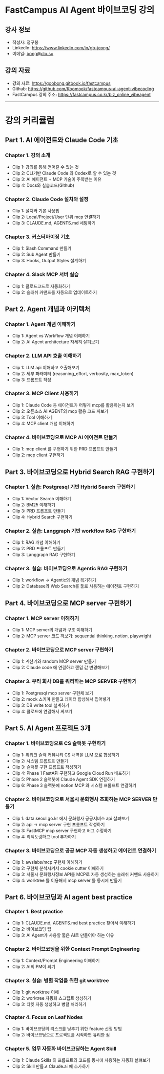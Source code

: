 # FastCampus AI Agent 바이브코딩 강의

## 강사 정보
- 작성자: 정구봉
- LinkedIn: https://www.linkedin.com/in/gb-jeong/
- 이메일: bong@dio.so

## 강의 자료
- 강의 자료: https://goobong.gitbook.io/fastcampus
- Github: https://github.com/Koomook/fastcampus-ai-agent-vibecoding
- FastCampus 강의 주소: https://fastcampus.co.kr/biz_online_vibeagent

---

# 강의 커리큘럼

## Part 1. AI 에이전트와 Claude Code 기초

### Chapter 1. 강의 소개
- Clip 1: 강의를 통해 얻어갈 수 있는 것
- Clip 2: CLI기반 Claude Code 와 Codex로 할 수 있는 것
- Clip 3: AI 에이전트 + MCP 기술이 주목받는 이유
- Clip 4: Docs와 실습코드(Github)

### Chapter 2. Claude Code 설치와 설정
- Clip 1: 설치와 기본 사용법
- Clip 2: Local/Project/User 단위 mcp 연결하기
- Clip 3: CLAUDE.md, AGENTS.md 세팅하기

### Chapter 3. 커스터마이징 기초
- Clip 1: Slash Command 만들기
- Clip 2: Sub Agent 만들기
- Clip 3: Hooks, Output Styles 설계하기

### Chapter 4. Slack MCP 서버 실습
- Clip 1: 클로드코드로 자동화하기
- Clip 2: 슬래쉬 커맨드를 자동으로 업데이트하기


## Part 2. Agent 개념과 아키텍처

### Chapter 1. Agent 개념 이해하기
- Clip 1: Agent vs Workflow 개념 이해하기
- Clip 2: AI Agent architecture 자세히 살펴보기

### Chapter 2. LLM API 호출 이해하기
- Clip 1: LLM api 이해하고 호출해보기
- Clip 2: 세부 파라미터 (reasoning_effort, verbosity, max_token)
- Clip 3: 프롬프트 작성

### Chapter 3. MCP Client 사용하기
- Clip 1: Claude Code 등 에이전트가 어떻게 mcp를 활용하는지 보기
- Clip 2: 오픈소스 AI AGENT의 mcp 활용 코드 까보기
- Clip 3: Tool 이해하기
- Clip 4: MCP client 개념 이해하기

### Chapter 4. 바이브코딩으로 MCP AI 에이전트 만들기
- Clip 1: mcp client 를 구현하기 위한 PRD 프롬프트 만들기
- Clip 2: mcp client 구현하기


## Part 3. 바이브코딩으로 Hybrid Search RAG 구현하기

### Chapter 1. 실습: Postgresql 기반 Hybrid Search 구현하기
- Clip 1: Vector Search 이해하기
- Clip 2: BM25 이해하기
- Clip 3: PRD 프롬프트 만들기
- Clip 4: Hybrid Search 구현하기

### Chapter 2. 실습: Langgraph 기반 workflow RAG 구현하기
- Clip 1: RAG 개념 이해하기
- Clip 2: PRD 프롬프트 만들기
- Clip 3: Langgraph RAG 구현하기

### Chapter 3. 실습: 바이브코딩으로 Agentic RAG 구현하기
- Clip 1: workflow -> Agentic의 개념 복기하기
- Clip 2: Database와 Web Search를 툴로 사용하는 에이전트 구현하기


## Part 4. 바이브코딩으로 MCP server 구현하기

### Chapter 1. MCP server 이해하기
- Clip 1: MCP server의 개념과 구조 이해하기
- Clip 2: MCP server 코드 까보기: sequential thinking, notion, playwright

### Chapter 2. 바이브코딩으로 MCP server 구현하기
- Clip 1: 계산기와 random MCP server 만들기
- Clip 2: Claude code 에 연결하고 랜덤 값 변경해보기

### Chapter 3. 우리 회사 DB를 쿼리하는 MCP SERVER 구현하기
- Clip 1: Postgresql mcp server 구현체 보기
- Clip 2: mock 스키마 만들고 데이터 합성해서 집어넣기
- Clip 3: DB write tool 설계하기
- Clip 4: 클로드에 연결해서 써보기


## Part 5. AI Agent 프로젝트 3개

### Chapter 1. 바이브코딩으로 CS 슬랙봇 구현하기
- Clip 1: 위워크 슬랙 커뮤니티 CS 내역을 LLM 으로 합성하기
- Clip 2: 시스템 프롬프트 만들기
- Clip 3: 슬랙봇 구현 프롬프트 작성하기
- Clip 4: Phase 1 FastAPI 구현하고 Google Cloud Run 배포하기
- Clip 5: Phase 2 슬랙봇에 Claude Agent SDK 연결하기
- Clip 6: Phase 3 슬랙봇에 notion MCP 와 시스템 프롬프트 연결하기

### Chapter 2. 바이브코딩으로 서울시 문화행사 조회하는 MCP SERVER 만들기
- Clip 1: data.seoul.go.kr 에서 문화행사 공공서비스 api 살펴보기
- Clip 2: api -> mcp server 구현 프롬프트 작성하기
- Clip 3: FastMCP mcp server 구현하고 버그 수정하기
- Clip 4: 리팩토링하고 tool 추가하기

### Chapter 3. 바이브코딩으로 공공 MCP 자동 생성하고 에이전트 연결하기
- Clip 1: awslabs/mcp 구현체 이해하기
- Clip 2: 구현체 분석시켜서 cookie cutter 이해하기
- Clip 3: 서울시 문화행사정보 API를 MCP로 자동 생성하는 슬래쉬 커맨드 사용하기
- Clip 4: worktree 를 이용해서 mcp server 를 동시에 만들기


## Part 6. 바이브코딩과 AI agent best practice

### Chapter 1. Best practice
- Clip 1: CLAUDE.md, AGENTS.md best practice 찾아서 이해하기
- Clip 2: 바이브코딩 팁
- Clip 3: AI Agent가 사용할 툴은 AI로 만들어야 하는 이유

### Chapter 2. 바이브코딩을 위한 Context Prompt Engineering
- Clip 1: Context/Prompt Engineering 이해하기
- Clip 2: AI의 PM이 되기

### Chapter 3. 실습: 병렬 작업을 위한 git worktree
- Clip 1: git worktree 이해
- Clip 2: worktree 자동화 스크립트 생성하기
- Clip 3: 티켓 자동 생성하고 병렬 처리하기

### Chapter 4. Focus on Leaf Nodes
- Clip 1: 바이브코딩의 리스크를 낮추기 위한 feature 선정 방법
- Clip 2: 바이브코딩으로 프로젝트를 시작하면 유리한 점

### Chapter 5. 업무 자동화 바이브코딩하는 Agent Skill
- Clip 1: Claude Skills 의 프롬프트와 코드를 동시에 사용하는 자동화 살펴보기
- Clip 2: Skill 만들고 Claude.ai 에 추가하기
